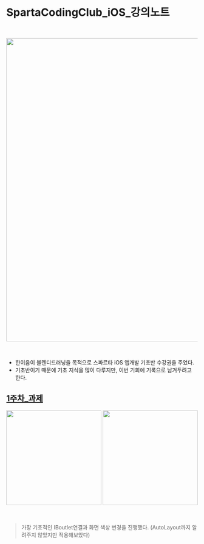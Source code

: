 
# SpartaCodingClub_iOS_강의노트

<br>
<p align="center">
    <img width="800px" src="https://user-images.githubusercontent.com/50114556/122389547-029b7880-cfac-11eb-8009-ced7dbee43df.png">
</p>
<br>

- 한이음이 블렌디드러닝을 목적으로 스파르타 iOS 앱개발 기초반 수강권을 주었다.
- 기초반이기 때문에 기초 지식을 많이 다루지만, 이번 기회에 기록으로 남겨두려고 한다.

## [1주차_과제](https://github.com/97tuna/SpartaCodingClub_iOS/tree/master/1%EC%A3%BC%EC%B0%A8)

<p align="center">
    <img width="250px" src="https://user-images.githubusercontent.com/50114556/122387300-b18a8500-cfa9-11eb-86dc-a0eb2125a5ca.png">
    <img width="250px" src="https://user-images.githubusercontent.com/50114556/122387308-b4857580-cfa9-11eb-995c-038fe6c7b5c5.png">
</p>
<br>

> 가장 기초적인 IBoutlet연결과 화면 색상 변경을 진행했다. (AutoLayout까지 알려주지 않았지만 적용해보았다)